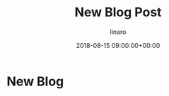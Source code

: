 ﻿---
title: New Blog Post
author: linaro
layout: post
date: 2018-08-15 09:00:00+00:00
description: >-
    A couple of weeks ago Linaro hosted an HPC Workshop at Huawei’s offices in Santa Clara with coffee breaks and lunch sponsored by HiSilicon and an afternoon reception sponsored by Arm. 
categories: blog
tags: Arm, Linaro, HPC, Workshop, Santa Clara, Huawei, HiSilicon, University of Bristol, Arm, Cavium, Huawei, Linaro, Mellanox, Riken, Sandia, SUSE , Red Hat
image:
  featured: true
  name: new-image.png
  path: /assets/images/blog/new-image.png
---
# New Blog
